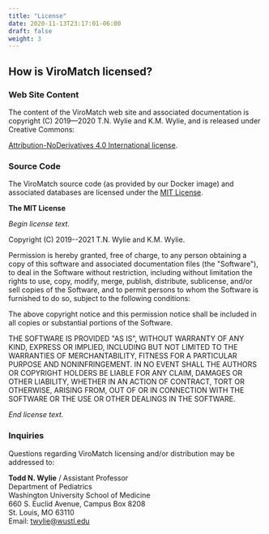 ```yaml
---
title: "License"
date: 2020-11-13T23:17:01-06:00
draft: false
weight: 3
---
```


## How is ViroMatch licensed?

### Web Site Content

The content of the ViroMatch web site and associated documentation is copyright (C) 2019—2020 T.N. Wylie and K.M. Wylie, and is released under Creative Commons:

[Attribution-NoDerivatives 4.0 International license](https://creativecommons.org/licenses/by-nd/4.0/). 

### Source Code

The ViroMatch source code (as provided by our Docker image) and associated databases are licensed under the [MIT License](https://opensource.org/licenses/MIT).

**The MIT License**

_Begin license text._

Copyright (C) 2019--2021 T.N. Wylie and K.M. Wylie.

Permission is hereby granted, free of charge, to any person obtaining a copy of this software and associated documentation files (the "Software"), to deal in the Software without restriction, including without limitation the rights to use, copy, modify, merge, publish, distribute, sublicense, and/or sell copies of the Software, and to permit persons to whom the Software is furnished to do so, subject to the following conditions:

The above copyright notice and this permission notice shall be included in all copies or substantial portions of the Software.

THE SOFTWARE IS PROVIDED "AS IS", WITHOUT WARRANTY OF ANY KIND, EXPRESS OR IMPLIED, INCLUDING BUT NOT LIMITED TO THE WARRANTIES OF MERCHANTABILITY, FITNESS FOR A PARTICULAR PURPOSE AND NONINFRINGEMENT. IN NO EVENT SHALL THE AUTHORS OR COPYRIGHT HOLDERS BE LIABLE FOR ANY CLAIM, DAMAGES OR OTHER LIABILITY, WHETHER IN AN ACTION OF CONTRACT, TORT OR OTHERWISE, ARISING FROM, OUT OF OR IN CONNECTION WITH THE SOFTWARE OR THE USE OR OTHER DEALINGS IN THE SOFTWARE.

_End license text._

### Inquiries

Questions regarding ViroMatch licensing and/or distribution may be addressed to:

**Todd N. Wylie** / Assistant Professor    
Department of Pediatrics    
Washington University School of Medicine    
660 S. Euclid Avenue, Campus Box 8208    
St. Louis, MO 63110    
Email: twylie@wustl.edu
